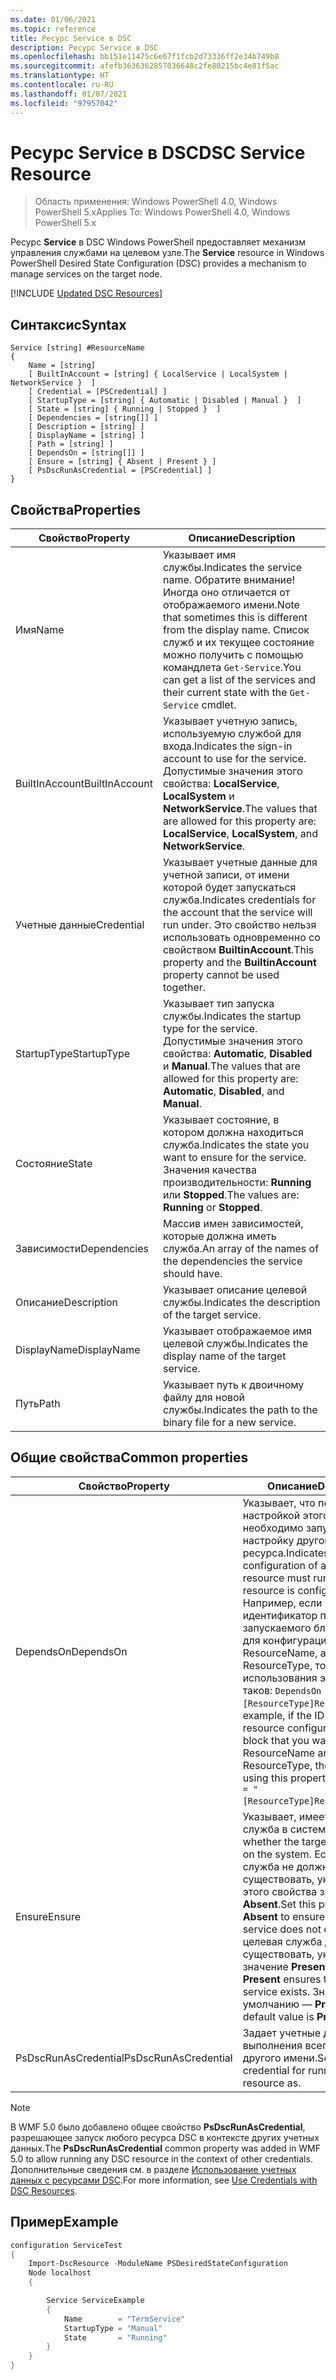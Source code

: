 ```yaml
---
ms.date: 01/06/2021
ms.topic: reference
title: Ресурс Service в DSC
description: Ресурс Service в DSC
ms.openlocfilehash: bb151e11475c6e67f1fcb2d73336ff2e34b749b8
ms.sourcegitcommit: afefb3636362857036648c2fe80215bc4e81f5ac
ms.translationtype: HT
ms.contentlocale: ru-RU
ms.lasthandoff: 01/07/2021
ms.locfileid: "97957042"
---
```

# <a name="dsc-service-resource"></a><span data-ttu-id="72db5-103">Ресурс Service в DSC</span><span class="sxs-lookup"><span data-stu-id="72db5-103">DSC Service Resource</span></span>

> <span data-ttu-id="72db5-104">Область применения: Windows PowerShell 4.0, Windows PowerShell 5.x</span><span class="sxs-lookup"><span data-stu-id="72db5-104">Applies To: Windows PowerShell 4.0, Windows PowerShell 5.x</span></span>

<span data-ttu-id="72db5-105">Ресурс **Service** в DSC Windows PowerShell предоставляет механизм управления службами на целевом узле.</span><span class="sxs-lookup"><span data-stu-id="72db5-105">The **Service** resource in Windows PowerShell Desired State Configuration (DSC) provides a mechanism to manage services on the target node.</span></span>

[!INCLUDE [Updated DSC Resources](../../../../../includes/dsc-resources.md)]

## <a name="syntax"></a><span data-ttu-id="72db5-106">Синтаксис</span><span class="sxs-lookup"><span data-stu-id="72db5-106">Syntax</span></span>

```Syntax
Service [string] #ResourceName
{
    Name = [string]
    [ BuiltInAccount = [string] { LocalService | LocalSystem | NetworkService }  ]
    [ Credential = [PSCredential] ]
    [ StartupType = [string] { Automatic | Disabled | Manual }  ]
    [ State = [string] { Running | Stopped }  ]
    [ Dependencies = [string[]] ]
    [ Description = [string] ]
    [ DisplayName = [string] ]
    [ Path = [string] ]
    [ DependsOn = [string[]] ]
    [ Ensure = [string] { Absent | Present } ]
    [ PsDscRunAsCredential = [PSCredential] ]
}
```

## <a name="properties"></a><span data-ttu-id="72db5-107">Свойства</span><span class="sxs-lookup"><span data-stu-id="72db5-107">Properties</span></span>

|<span data-ttu-id="72db5-108">Свойство</span><span class="sxs-lookup"><span data-stu-id="72db5-108">Property</span></span> |<span data-ttu-id="72db5-109">Описание</span><span class="sxs-lookup"><span data-stu-id="72db5-109">Description</span></span> |
|---|---|
|<span data-ttu-id="72db5-110">Имя</span><span class="sxs-lookup"><span data-stu-id="72db5-110">Name</span></span> |<span data-ttu-id="72db5-111">Указывает имя службы.</span><span class="sxs-lookup"><span data-stu-id="72db5-111">Indicates the service name.</span></span> <span data-ttu-id="72db5-112">Обратите внимание! Иногда оно отличается от отображаемого имени.</span><span class="sxs-lookup"><span data-stu-id="72db5-112">Note that sometimes this is different from the display name.</span></span> <span data-ttu-id="72db5-113">Список служб и их текущее состояние можно получить с помощью командлета `Get-Service`.</span><span class="sxs-lookup"><span data-stu-id="72db5-113">You can get a list of the services and their current state with the `Get-Service` cmdlet.</span></span> |
|<span data-ttu-id="72db5-114">BuiltInAccount</span><span class="sxs-lookup"><span data-stu-id="72db5-114">BuiltInAccount</span></span> |<span data-ttu-id="72db5-115">Указывает учетную запись, используемую службой для входа.</span><span class="sxs-lookup"><span data-stu-id="72db5-115">Indicates the sign-in account to use for the service.</span></span> <span data-ttu-id="72db5-116">Допустимые значения этого свойства: **LocalService**, **LocalSystem** и **NetworkService**.</span><span class="sxs-lookup"><span data-stu-id="72db5-116">The values that are allowed for this property are: **LocalService**, **LocalSystem**, and **NetworkService**.</span></span> |
|<span data-ttu-id="72db5-117">Учетные данные</span><span class="sxs-lookup"><span data-stu-id="72db5-117">Credential</span></span> |<span data-ttu-id="72db5-118">Указывает учетные данные для учетной записи, от имени которой будет запускаться служба.</span><span class="sxs-lookup"><span data-stu-id="72db5-118">Indicates credentials for the account that the service will run under.</span></span> <span data-ttu-id="72db5-119">Это свойство нельзя использовать одновременно со свойством **BuiltinAccount**.</span><span class="sxs-lookup"><span data-stu-id="72db5-119">This property and the **BuiltinAccount** property cannot be used together.</span></span> |
|<span data-ttu-id="72db5-120">StartupType</span><span class="sxs-lookup"><span data-stu-id="72db5-120">StartupType</span></span> |<span data-ttu-id="72db5-121">Указывает тип запуска службы.</span><span class="sxs-lookup"><span data-stu-id="72db5-121">Indicates the startup type for the service.</span></span> <span data-ttu-id="72db5-122">Допустимые значения этого свойства: **Automatic**, **Disabled** и **Manual**.</span><span class="sxs-lookup"><span data-stu-id="72db5-122">The values that are allowed for this property are: **Automatic**, **Disabled**, and **Manual**.</span></span> |
|<span data-ttu-id="72db5-123">Состояние</span><span class="sxs-lookup"><span data-stu-id="72db5-123">State</span></span> |<span data-ttu-id="72db5-124">Указывает состояние, в котором должна находиться служба.</span><span class="sxs-lookup"><span data-stu-id="72db5-124">Indicates the state you want to ensure for the service.</span></span> <span data-ttu-id="72db5-125">Значения качества производительности: **Running** или **Stopped**.</span><span class="sxs-lookup"><span data-stu-id="72db5-125">The values are: **Running** or **Stopped**.</span></span> |
|<span data-ttu-id="72db5-126">Зависимости</span><span class="sxs-lookup"><span data-stu-id="72db5-126">Dependencies</span></span> | <span data-ttu-id="72db5-127">Массив имен зависимостей, которые должна иметь служба.</span><span class="sxs-lookup"><span data-stu-id="72db5-127">An array of the names of the dependencies the service should have.</span></span> |
|<span data-ttu-id="72db5-128">Описание</span><span class="sxs-lookup"><span data-stu-id="72db5-128">Description</span></span> |<span data-ttu-id="72db5-129">Указывает описание целевой службы.</span><span class="sxs-lookup"><span data-stu-id="72db5-129">Indicates the description of the target service.</span></span> |
|<span data-ttu-id="72db5-130">DisplayName</span><span class="sxs-lookup"><span data-stu-id="72db5-130">DisplayName</span></span> |<span data-ttu-id="72db5-131">Указывает отображаемое имя целевой службы.</span><span class="sxs-lookup"><span data-stu-id="72db5-131">Indicates the display name of the target service.</span></span> |
|<span data-ttu-id="72db5-132">Путь</span><span class="sxs-lookup"><span data-stu-id="72db5-132">Path</span></span> |<span data-ttu-id="72db5-133">Указывает путь к двоичному файлу для новой службы.</span><span class="sxs-lookup"><span data-stu-id="72db5-133">Indicates the path to the binary file for a new service.</span></span> |

## <a name="common-properties"></a><span data-ttu-id="72db5-134">Общие свойства</span><span class="sxs-lookup"><span data-stu-id="72db5-134">Common properties</span></span>

|<span data-ttu-id="72db5-135">Свойство</span><span class="sxs-lookup"><span data-stu-id="72db5-135">Property</span></span> |<span data-ttu-id="72db5-136">Описание</span><span class="sxs-lookup"><span data-stu-id="72db5-136">Description</span></span> |
|---|---|
|<span data-ttu-id="72db5-137">DependsOn</span><span class="sxs-lookup"><span data-stu-id="72db5-137">DependsOn</span></span> |<span data-ttu-id="72db5-138">Указывает, что перед настройкой этого ресурса необходимо запустить настройку другого ресурса.</span><span class="sxs-lookup"><span data-stu-id="72db5-138">Indicates that the configuration of another resource must run before this resource is configured.</span></span> <span data-ttu-id="72db5-139">Например, если идентификатор первого запускаемого блока сценария для конфигурации ресурса — ResourceName, а его тип — ResourceType, то синтаксис использования этого свойства таков: `DependsOn = "[ResourceType]ResourceName"`.</span><span class="sxs-lookup"><span data-stu-id="72db5-139">For example, if the ID of the resource configuration script block that you want to run first is ResourceName and its type is ResourceType, the syntax for using this property is `DependsOn = "[ResourceType]ResourceName"`.</span></span> |
|<span data-ttu-id="72db5-140">Ensure</span><span class="sxs-lookup"><span data-stu-id="72db5-140">Ensure</span></span> |<span data-ttu-id="72db5-141">Указывает, имеется ли целевая служба в системе.</span><span class="sxs-lookup"><span data-stu-id="72db5-141">Indicates whether the target service exists on the system.</span></span> <span data-ttu-id="72db5-142">Если целевая служба не должна существовать, укажите для этого свойства значение **Absent**.</span><span class="sxs-lookup"><span data-stu-id="72db5-142">Set this property to **Absent** to ensure that the target service does not exist.</span></span> <span data-ttu-id="72db5-143">Если целевая служба должна существовать, укажите значение **Present**.</span><span class="sxs-lookup"><span data-stu-id="72db5-143">Setting it to **Present** ensures that target service exists.</span></span> <span data-ttu-id="72db5-144">Значение по умолчанию — **Present**.</span><span class="sxs-lookup"><span data-stu-id="72db5-144">The default value is **Present**.</span></span> |
|<span data-ttu-id="72db5-145">PsDscRunAsCredential</span><span class="sxs-lookup"><span data-stu-id="72db5-145">PsDscRunAsCredential</span></span> |<span data-ttu-id="72db5-146">Задает учетные данные для выполнения всего ресурса от другого имени.</span><span class="sxs-lookup"><span data-stu-id="72db5-146">Sets the credential for running the entire resource as.</span></span> |

> [!NOTE]
> <span data-ttu-id="72db5-147">В WMF 5.0 было добавлено общее свойство **PsDscRunAsCredential**, разрешающее запуск любого ресурса DSC в контексте других учетных данных.</span><span class="sxs-lookup"><span data-stu-id="72db5-147">The **PsDscRunAsCredential** common property was added in WMF 5.0 to allow running any DSC resource in the context of other credentials.</span></span> <span data-ttu-id="72db5-148">Дополнительные сведения см. в разделе [Использование учетных данных с ресурсами DSC](../../../configurations/runasuser.md).</span><span class="sxs-lookup"><span data-stu-id="72db5-148">For more information, see [Use Credentials with DSC Resources](../../../configurations/runasuser.md).</span></span>

## <a name="example"></a><span data-ttu-id="72db5-149">Пример</span><span class="sxs-lookup"><span data-stu-id="72db5-149">Example</span></span>

```powershell
configuration ServiceTest
{
    Import-DscResource -ModuleName PSDesiredStateConfiguration
    Node localhost
    {

        Service ServiceExample
        {
            Name        = "TermService"
            StartupType = "Manual"
            State       = "Running"
        }
    }
}
```

